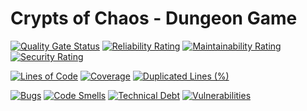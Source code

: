 # Crypts of Chaos - Dungeon Game

[![Quality Gate Status](https://sonarqube.aimsites.nl/api/project_badges/measure?project=grp-ASD2324-S1-Groep2&metric=alert_status)](https://sonarqube.aimsites.nl/dashboard?id=grp-ASD2324-S1-Groep2)
[![Reliability Rating](https://sonarqube.aimsites.nl/api/project_badges/measure?project=grp-ASD2324-S1-Groep2&metric=reliability_rating)](https://sonarqube.aimsites.nl/dashboard?id=grp-ASD2324-S1-Groep2)
[![Maintainability Rating](https://sonarqube.aimsites.nl/api/project_badges/measure?project=grp-ASD2324-S1-Groep2&metric=sqale_rating)](https://sonarqube.aimsites.nl/dashboard?id=grp-ASD2324-S1-Groep2)
[![Security Rating](https://sonarqube.aimsites.nl/api/project_badges/measure?project=grp-ASD2324-S1-Groep2&metric=security_rating)](https://sonarqube.aimsites.nl/dashboard?id=grp-ASD2324-S1-Groep2)

[![Lines of Code](https://sonarqube.aimsites.nl/api/project_badges/measure?project=grp-ASD2324-S1-Groep2&metric=ncloc)](https://sonarqube.aimsites.nl/dashboard?id=grp-ASD2324-S1-Groep2)
[![Coverage](https://sonarqube.aimsites.nl/api/project_badges/measure?project=grp-ASD2324-S1-Groep2&metric=coverage)](https://sonarqube.aimsites.nl/dashboard?id=grp-ASD2324-S1-Groep2)
[![Duplicated Lines (%)](https://sonarqube.aimsites.nl/api/project_badges/measure?project=grp-ASD2324-S1-Groep2&metric=duplicated_lines_density)](https://sonarqube.aimsites.nl/dashboard?id=grp-ASD2324-S1-Groep2)

[![Bugs](https://sonarqube.aimsites.nl/api/project_badges/measure?project=grp-ASD2324-S1-Groep2&metric=bugs)](https://sonarqube.aimsites.nl/dashboard?id=grp-ASD2324-S1-Groep2)
[![Code Smells](https://sonarqube.aimsites.nl/api/project_badges/measure?project=grp-ASD2324-S1-Groep2&metric=code_smells)](https://sonarqube.aimsites.nl/dashboard?id=grp-ASD2324-S1-Groep2)
[![Technical Debt](https://sonarqube.aimsites.nl/api/project_badges/measure?project=grp-ASD2324-S1-Groep2&metric=sqale_index)](https://sonarqube.aimsites.nl/dashboard?id=grp-ASD2324-S1-Groep2)
[![Vulnerabilities](https://sonarqube.aimsites.nl/api/project_badges/measure?project=grp-ASD2324-S1-Groep2&metric=vulnerabilities)](https://sonarqube.aimsites.nl/dashboard?id=grp-ASD2324-S1-Groep2)
